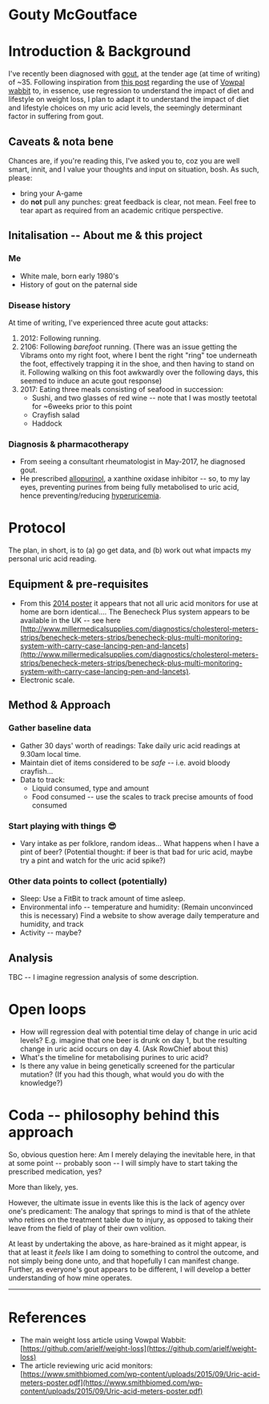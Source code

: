 Gouty McGoutface
================

# Introduction & Background
I've recently been diagnosed with [gout](https://en.wikipedia.org/wiki/Gout), at the tender age (at time of writing) of ~35. Following inspiration from [this post](https://github.com/arielf/weight-loss) regarding the use of [Vowpal wabbit](https://github.com/JohnLangford/vowpal_wabbit/wiki) to, in essence, use regression to understand the impact of diet and lifestyle on weight loss, I plan to adapt it to understand the impact of diet and lifestyle choices on my uric acid levels, the seemingly determinant factor in suffering from gout. 

## Caveats & nota bene

Chances are, if you're reading this, I've asked you to, coz you are well smart, innit, and I value your thoughts and input on situation, bosh. As such, please:
* bring your A-game
* do **not** pull any punches: great feedback is clear, not mean. Feel free to tear apart as required from an academic critique perspective. 

## Initalisation -- About me & this project
### Me
* White male, born early 1980's
* History of gout on the paternal side

### Disease history
At time of writing, I've experienced three acute gout attacks:

1. 2012: Following running. 
2. 2106: Following _barefoot_ running. (There was an issue getting the Vibrams onto my right foot, where I bent the right "ring" toe underneath the foot, effectively trapping it in the shoe, and then having to stand on it. Following walking on this foot awkwardly over the following days, this seemed to induce an acute gout response)
3. 2017: Eating three meals consisting of seafood in succession:
    * Sushi, and two glasses of red wine -- note that I was mostly teetotal for ~6weeks prior to this point
    * Crayfish salad
    * Haddock

### Diagnosis & pharmacotherapy

* From seeing a consultant rheumatologist in May-2017, he diagnosed gout.
* He prescribed [allopurinol](https://en.wikipedia.org/wiki/Allopurinol), a xanthine oxidase inhibitor -- so, to my lay eyes, preventing purines from being fully metabolised to uric acid, hence preventing/reducing [hyperuricemia](https://en.wikipedia.org/wiki/Hyperuricemia). 

# Protocol

The plan, in short, is to (a) go get data, and (b) work out what impacts my personal uric acid reading. 

## Equipment & pre-requisites

* From this [2014 poster](https://www.smithbiomed.com/wp-content/uploads/2015/09/Uric-acid-meters-poster.pdf) it appears that not all uric acid monitors for use at home are born identical.... The Benecheck Plus system appears to be available in the UK -- see here [http://www.millermedicalsupplies.com/diagnostics/cholesterol-meters-strips/benecheck-meters-strips/benecheck-plus-multi-monitoring-system-with-carry-case-lancing-pen-and-lancets](http://www.millermedicalsupplies.com/diagnostics/cholesterol-meters-strips/benecheck-meters-strips/benecheck-plus-multi-monitoring-system-with-carry-case-lancing-pen-and-lancets). 
* Electronic scale. 

## Method & Approach

### Gather baseline data

* Gather 30 days' worth of readings: Take daily uric acid readings at 9.30am local time. 
* Maintain diet of items considered to be *safe* -- i.e. avoid bloody crayfish...
* Data to track: 
    * Liquid consumed, type and amount
    * Food consumed -- use the scales to track precise amounts of food consumed

### Start playing with things :sunglasses:

* Vary intake as per folklore, random ideas... What happens when I have a pint of beer? (Potential thought: if beer is that bad for uric acid, maybe try a pint and watch for the uric acid spike?) 

### Other data points to collect (potentially)

* Sleep: Use a FitBit to track amount of time asleep. 
* Environmental info -- temperature and humidity: (Remain unconvinced this is necessary) Find a website to show average daily temperature and humidity, and track
* Activity -- maybe?

## Analysis

TBC -- I imagine regression analysis of some description. 

# Open loops
* How will regression deal with potential time delay of change in uric acid levels? E.g. imagine that one beer is drunk on day 1, but the resulting change in uric acid occurs on day 4. (Ask RowChief about this)
* What's the timeline for metabolising purines to uric acid?
* Is there any value in being genetically screened for the particular mutation? (If you had this though, what would you do with the knowledge?) 

# Coda -- philosophy behind this approach

So, obvious question here: Am I merely delaying the inevitable here, in that at some point -- probably soon -- I will simply have to start taking the prescribed medication, yes?

More than likely, yes. 

However, the ultimate issue in events like this is the lack of agency over one's predicament: The analogy that springs to mind is that of the athlete who retires on the treatment table due to injury, as opposed to taking their leave from the field of play of their own volition. 

At least by undertaking the above, as hare-brained as it might appear, is that at least it *feels* like I am doing to something to control the outcome, and not simply being done unto, and that hopefully I can manifest change. Further, as everyone's gout appears to be different, I will develop a better understanding of how mine operates. 

***

# References
* The main weight loss article using Vowpal Wabbit: [https://github.com/arielf/weight-loss](https://github.com/arielf/weight-loss)
* The article reviewing uric acid monitors: [https://www.smithbiomed.com/wp-content/uploads/2015/09/Uric-acid-meters-poster.pdf](https://www.smithbiomed.com/wp-content/uploads/2015/09/Uric-acid-meters-poster.pdf)
